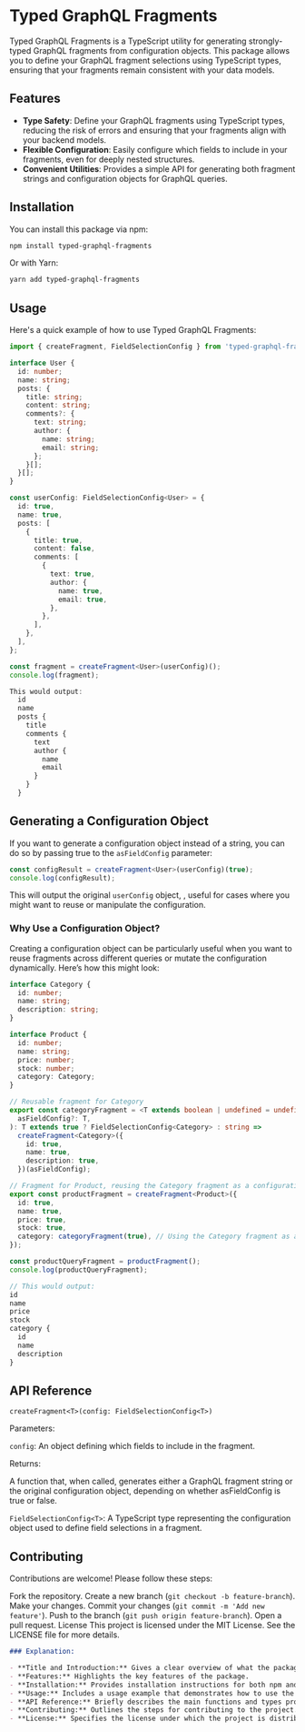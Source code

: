 # Typed GraphQL Fragments

Typed GraphQL Fragments is a TypeScript utility for generating strongly-typed GraphQL fragments from configuration objects. This package allows you to define your GraphQL fragment selections using TypeScript types, ensuring that your fragments remain consistent with your data models.

## Features

- **Type Safety**: Define your GraphQL fragments using TypeScript types, reducing the risk of errors and ensuring that your fragments align with your backend models.
- **Flexible Configuration**: Easily configure which fields to include in your fragments, even for deeply nested structures.
- **Convenient Utilities**: Provides a simple API for generating both fragment strings and configuration objects for GraphQL queries.

## Installation

You can install this package via npm:

```bash
npm install typed-graphql-fragments
```

Or with Yarn:

```bash
yarn add typed-graphql-fragments
```

## Usage

Here's a quick example of how to use Typed GraphQL Fragments:

```typescript
import { createFragment, FieldSelectionConfig } from 'typed-graphql-fragments';

interface User {
  id: number;
  name: string;
  posts: {
    title: string;
    content: string;
    comments?: {
      text: string;
      author: {
        name: string;
        email: string;
      };
    }[];
  }[];
}

const userConfig: FieldSelectionConfig<User> = {
  id: true,
  name: true,
  posts: [
    {
      title: true,
      content: false,
      comments: [
        {
          text: true,
          author: {
            name: true,
            email: true,
          },
        },
      ],
    },
  ],
};

const fragment = createFragment<User>(userConfig)();
console.log(fragment);

This would output:
  id
  name
  posts {
    title
    comments {
      text
      author {
        name
        email
      }
    }
  }
```

## Generating a Configuration Object

If you want to generate a configuration object instead of a string, you can do so by passing true to the `asFieldConfig` parameter:

```typescript
const configResult = createFragment<User>(userConfig)(true);
console.log(configResult);
```

This will output the original `userConfig` object, , useful for cases where you might want to reuse or manipulate the configuration.

### Why Use a Configuration Object?

Creating a configuration object can be particularly useful when you want to reuse fragments across different queries or mutate the configuration dynamically. Here’s how this might look:

```typescript
interface Category {
  id: number;
  name: string;
  description: string;
}

interface Product {
  id: number;
  name: string;
  price: number;
  stock: number;
  category: Category;
}

// Reusable fragment for Category
export const categoryFragment = <T extends boolean | undefined = undefined>(
  asFieldConfig?: T,
): T extends true ? FieldSelectionConfig<Category> : string =>
  createFragment<Category>({
    id: true,
    name: true,
    description: true,
  })(asFieldConfig);

// Fragment for Product, reusing the Category fragment as a configuration object
export const productFragment = createFragment<Product>({
  id: true,
  name: true,
  price: true,
  stock: true,
  category: categoryFragment(true), // Using the Category fragment as a configuration object
});

const productQueryFragment = productFragment();
console.log(productQueryFragment);

// This would output:
id
name
price
stock
category {
  id
  name
  description
}

```

## API Reference

`createFragment<T>(config: FieldSelectionConfig<T>)`

Parameters:

`config`: An object defining which fields to include in the fragment.

Returns:

A function that, when called, generates either a GraphQL fragment string or the original configuration object, depending on whether asFieldConfig is true or false.

`FieldSelectionConfig<T>`: A TypeScript type representing the configuration object used to define field selections in a fragment.

## Contributing

Contributions are welcome! Please follow these steps:

Fork the repository.
Create a new branch (`git checkout -b feature-branch`).
Make your changes.
Commit your changes (`git commit -m 'Add new feature'`).
Push to the branch (`git push origin feature-branch`).
Open a pull request.
License
This project is licensed under the MIT License. See the LICENSE file for more details.

```markdown
### Explanation:

- **Title and Introduction:** Gives a clear overview of what the package does and its main benefits.
- **Features:** Highlights the key features of the package.
- **Installation:** Provides installation instructions for both npm and Yarn.
- **Usage:** Includes a usage example that demonstrates how to use the main features of the package.
- **API Reference:** Briefly describes the main functions and types provided by the package.
- **Contributing:** Outlines the steps for contributing to the project.
- **License:** Specifies the license under which the project is distributed.
```
